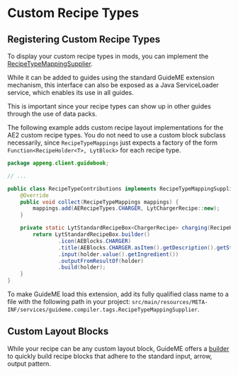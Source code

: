 # Custom Recipe Types

## Registering Custom Recipe Types

To display your custom recipe types in mods, you can implement
the [RecipeTypeMappingSupplier](https://guideme.appliedenergistics.org/javadoc/guideme/compiler/tags/RecipeTypeMappingSupplier.html).

While it can be added to guides using the standard GuideME extension mechanism, this interface can also be
exposed as a Java ServiceLoader service, which enables its use in all guides.

This is important since your recipe types can show up in other guides through the use of data packs.

The following example adds custom recipe layout implementations for the AE2 custom recipe types.
You do not need to use a custom block subclass necessarily, since `RecipeTypeMappings` just expects a
factory of the form `Function<RecipeHolder<T>, LytBlock>` for each recipe type.

```java
package appeng.client.guidebook;

// ...

public class RecipeTypeContributions implements RecipeTypeMappingSupplier {
    @Override
    public void collect(RecipeTypeMappings mappings) {
        mappings.add(AERecipeTypes.CHARGER, LytChargerRecipe::new);
    }

    private static LytStandardRecipeBox<ChargerRecipe> charging(RecipeHolder<ChargerRecipe> holder) {
        return LytStandardRecipeBox.builder()
                .icon(AEBlocks.CHARGER)
                .title(AEBlocks.CHARGER.asItem().getDescription().getString())
                .input(holder.value().getIngredient())
                .outputFromResultOf(holder)
                .build(holder);
    }
}
```

To make GuideME load this extension, add its fully qualified class name to a file with the following path in your
project:
`src/main/resources/META-INF/services/guideme.compiler.tags.RecipeTypeMappingSupplier`.

## Custom Layout Blocks

While your recipe can be any custom layout block, GuideME offers a [builder](https://guideme.appliedenergistics.org/javadoc/guideme/document/block/recipes/LytStandardRecipeBox.html) to quickly build recipe blocks
that adhere to the standard input, arrow, output pattern.
